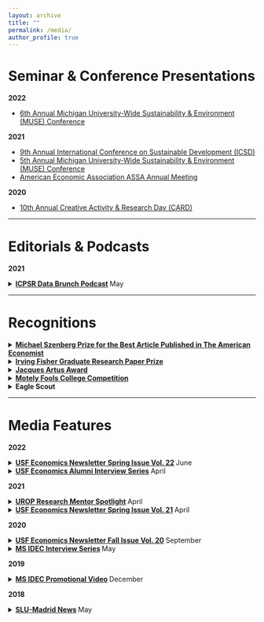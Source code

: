 ```yaml
---
layout: archive
title: ""
permalink: /media/
author_profile: true
---
```


Seminar & Conference Presentations
====
**2022**
  * [6th Annual Michigan University-Wide Sustainability & Environment (MUSE) Conference](/files/MUSE_2022_Program.pdf)

**2021**
  * [9th Annual International Conference on Sustainable Development (ICSD)](https://virtual.oxfordabstracts.com/#/event/public/1990/program)
  * [5th Annual Michigan University-Wide Sustainability & Environment (MUSE) Conference](/files/MUSE_Program_2021.pdf)
  * [American Economic Association ASSA Annual Meeting](https://www.aeaweb.org/conference/2021/preliminary/1968?q=eNqrVipOLS7OzM8LqSxIVbKqhnGVrJQMlWp1lBKLi_OTgRwTcyUdpZLUolxcIBvISkmshDBKMnNTIayyzNRykAFFBQVAAVMDpdpaXDBjaBvD)

**2020**
  * [10th Annual Creative Activity & Research Day (CARD)](https://myusf.usfca.edu/arts-sciences/card/schedule)

---------------------------------------
 
Editorials & Podcasts
====

**2021**

<details>
  <summary> <strong> <a href="https://soundcloud.com/user-494455196/episode-6-cruise-ships-and-empowerment">ICPSR Data Brunch Podcast</a> </strong> <a> May </a> </summary>
      <blockquote> 
       Discussed my research about the general equilibrium effects of cruise ship arrivals on women's employment and education in destination locations of developing countries. 
     </blockquote>
</details> 

---------------------------------------

Recognitions
====

<details>
  <summary> <strong> <a href="" target="_blank">Michael Szenberg Prize for the Best Article Published in The American Economist</a> </strong> </summary>
      <blockquote> 
       Awarded by the editorial team of The American Economist for the best published article in the calendar year 2022. This is for the article "Cruising Through School: General Equilibrium Effects of Cruise Ship Arrivals on Employment and Education."
     </blockquote>
</details> 

<details>
  <summary> <strong> <a href="http://www.omicrondeltaepsilon.org/award-winners.html" target="_blank">Irving Fisher Graduate Research Paper Prize</a> </strong> </summary>
      <blockquote> 
       Awarded the best article presented by a graduate student at the ODE Graduate Student Session during the annual ASSA meetings for my thesis "Cruising Through School: General Equilibrium Effects of Cruise Ship Arrivals on Employment and Education."
     </blockquote>
</details> 

<details>
  <summary> <strong> <a href="https://myusf.usfca.edu/arts-sciences/economics/idec/jacquesartusaward" target="_blank">Jacques Artus Award</a> </strong> </summary>
      <blockquote> 
       Excellence in research in the MS IDEC program at the University of San Francisco
     </blockquote>
</details> 

<details>
  <summary> <strong> <a href="https://www.fool.com/investing/2018/07/05/meet-the-winners-of-the-motley-fool-college-compet.aspx" target="_blank">Motely Fools College Competition</a> </strong> </summary>
      <blockquote> 
      Runner-up in an essay competition on financial economics
     </blockquote>
</details>

<details>
  <summary> <strong>Eagle Scout</strong> </summary>
      <blockquote> 
      Earned rank of Eagle Scout with 3 Palms with Troop 496 for the Boy Scouts
     </blockquote>
</details>

---------------------------------------

Media Features
====

**2022**

<details>
  <summary> <strong> <a href="https://t.e2ma.net/webview/3tw3eg/cebcad2b9eac7701505d91bd94a8964e">USF Economics Newsletter Spring Issue Vol. 22</a> </strong> <a> June </a> </summary>
      <blockquote> 
       Announcement of starting a PhD at the University of Minnesota
     </blockquote>
</details>  

<details>
  <summary> <strong> <a href="https://www.linkedin.com/pulse/meet-idec-alum-ryan-mcway-20-usfeconomics/?trackingId=1tp8kxJnpvD5ZJ%2BWz7nzRA%3D%3D">USF Economics Alumni Interview Series</a> </strong> <a> April </a> </summary>
      <blockquote> 
       Interview discussing my IDEC experience and current research endeavours at the University of Michigan
     </blockquote>
</details>  

**2021**

<details>
  <summary> <strong> <a href="https://lsa.umich.edu/urop/news-events/all-news/search-news/ryan-mcway--research-area-specialist-associate.html">UROP Research Mentor Spotlight</a> </strong> <a> April </a> </summary>
      <blockquote> 
       Spotlighted by the Undegraduate Research Opportunities Program (UROP) for my role as a UROP research mentor for Chenhao Yu
     </blockquote>
</details>  

<details>
  <summary> <strong> <a href="https://www.dropbox.com/s/bz0t4m2fx8hvg4p/Econ%20Newsletter%20Spring%20Issue%20Vol.%2021.pdf?dl=0">USF Economics Newsletter Spring Issue Vol. 21</a> </strong> <a> April </a> </summary>
      <blockquote> 
       Recognized for earning the Irving Fisher Award
     </blockquote>
</details>  

**2020**

<details>
  <summary> <strong> <a href="https://www.dropbox.com/s/r8uuyq7d34wei5u/Econ%20Newsletter%20Fall%20Issue%20Vol.%2020.pdf?dl=0" target="_blank">USF Economics Newsletter Fall Issue Vol. 20</a> </strong> <a> September </a> </summary>
      <blockquote> 
       Recognized for Jacques Artus Award and CARD presentation
     </blockquote>
</details>     

<details>
  <summary> <strong> <a href="https://www.linkedin.com/pulse/idecinterviewseries-jacques-artus-award-winner-2020-zumel-dumlao/?trackingId=r0MpoGcHSdR1jEircJs2Fw%3D%3D" target="_blank">MS IDEC Interview Series</a> </strong> <a> May </a> </summary>
      <blockquote> 
       Featured in the 2020 MS IDEC Interview Series
     </blockquote>
</details>

**2019**

<details>
  <summary> <strong> <a href="https://player.vimeo.com/video/363388307?autoplay=1" target="_blank">MS IDEC Promotional Video</a> </strong> <a> December </a> </summary>
      <blockquote> 
       Selected to represent the USF MS IDEC program in the new 2019 promotional video
     </blockquote>
</details>

**2018**

<details>
  <summary> <strong> <a href="https://www.slu.edu/madrid/news/2018/2018-pre-commencement-awards-ceremony.php" target="_blank">SLU-Madrid News</a> </strong> <a> May </a> </summary>
      <blockquote> 
      Recognized for distiguished graduating cumulative GPA
     </blockquote>
</details>
       



